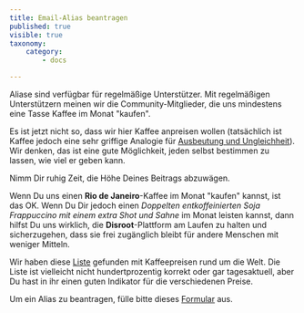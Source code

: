```yaml
---
title: Email-Alias beantragen
published: true
visible: true
taxonomy:
    category:
        - docs

---
```


Aliase sind verfügbar für regelmäßige Unterstützer. Mit regelmäßigen Unterstützern meinen wir die Community-Mitglieder, die uns mindestens eine Tasse Kaffee im Monat "kaufen".

Es ist jetzt nicht so, dass wir hier Kaffee anpreisen wollen (tatsächlich ist Kaffee jedoch eine sehr griffige Analogie für [Ausbeutung und Ungleichheit](http://www.foodispower.org/coffee/)). Wir denken, das ist eine gute Möglichkeit, jeden selbst bestimmen zu lassen, wie viel er geben kann.

Nimm Dir ruhig Zeit, die Höhe Deines Beitrags abzuwägen.

Wenn Du uns einen **Rio de Janeiro**-Kaffee im Monat "kaufen" kannst, ist das OK. Wenn Du Dir jedoch einen *Doppelten entkoffeinierten Soja Frappuccino mit einem extra Shot und Sahne* im Monat leisten kannst, dann hilfst Du uns wirklich, die **Disroot**-Plattform am Laufen zu halten und sicherzugehen, dass sie frei zugänglich bleibt für andere Menschen mit weniger Mitteln.

Wir haben diese [Liste](https://www.caffesociety.co.uk/blog/the-cheapest-cities-in-the-world-for-a-cup-of-coffee) gefunden mit Kaffeepreisen rund um die Welt. Die Liste ist vielleicht nicht hundertprozentig korrekt oder gar tagesaktuell, aber Du hast in ihr einen guten Indikator für die verschiedenen Preise.

Um ein Alias zu beantragen, fülle bitte dieses [Formular](https://disroot.org/forms/alias-request-form) aus.
